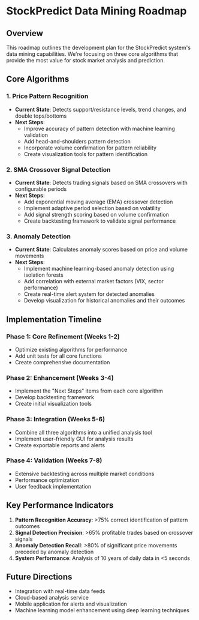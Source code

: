# StockPredict Data Mining Roadmap

## Overview

This roadmap outlines the development plan for the StockPredict system's data mining capabilities. We're focusing on three core algorithms that provide the most value for stock market analysis and prediction.

## Core Algorithms

### 1. Price Pattern Recognition
- **Current State**: Detects support/resistance levels, trend changes, and double tops/bottoms
- **Next Steps**:
  - Improve accuracy of pattern detection with machine learning validation
  - Add head-and-shoulders pattern detection
  - Incorporate volume confirmation for pattern reliability
  - Create visualization tools for pattern identification

### 2. SMA Crossover Signal Detection
- **Current State**: Detects trading signals based on SMA crossovers with configurable periods
- **Next Steps**:
  - Add exponential moving average (EMA) crossover detection
  - Implement adaptive period selection based on volatility
  - Add signal strength scoring based on volume confirmation
  - Create backtesting framework to validate signal performance

### 3. Anomaly Detection
- **Current State**: Calculates anomaly scores based on price and volume movements
- **Next Steps**:
  - Implement machine learning-based anomaly detection using isolation forests
  - Add correlation with external market factors (VIX, sector performance)
  - Create real-time alert system for detected anomalies
  - Develop visualization for historical anomalies and their outcomes

## Implementation Timeline

### Phase 1: Core Refinement (Weeks 1-2)
- Optimize existing algorithms for performance
- Add unit tests for all core functions
- Create comprehensive documentation

### Phase 2: Enhancement (Weeks 3-4)
- Implement the "Next Steps" items from each core algorithm
- Develop backtesting framework
- Create initial visualization tools

### Phase 3: Integration (Weeks 5-6)
- Combine all three algorithms into a unified analysis tool
- Implement user-friendly GUI for analysis results
- Create exportable reports and alerts

### Phase 4: Validation (Weeks 7-8)
- Extensive backtesting across multiple market conditions
- Performance optimization
- User feedback implementation

## Key Performance Indicators

1. **Pattern Recognition Accuracy**: >75% correct identification of pattern outcomes
2. **Signal Detection Precision**: >65% profitable trades based on crossover signals
3. **Anomaly Detection Recall**: >80% of significant price movements preceded by anomaly detection
4. **System Performance**: Analysis of 10 years of daily data in <5 seconds

## Future Directions

- Integration with real-time data feeds
- Cloud-based analysis service
- Mobile application for alerts and visualization
- Machine learning model enhancement using deep learning techniques